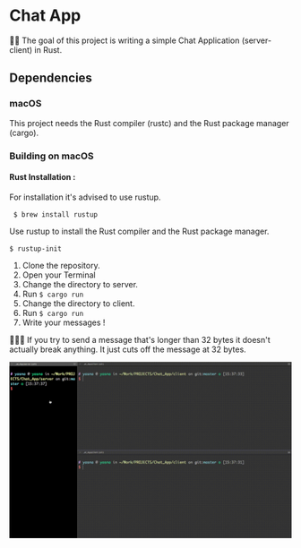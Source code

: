 # Chat App 
🏁🔮  The goal of this project is writing a simple  Chat Application (server-client) in Rust.
## Dependencies


### macOS
This project needs the Rust compiler (rustc) and the Rust package manager (cargo).

### Building on macOS
#### Rust Installation :
 For installation it's advised to use rustup.
 
  	 $ brew install rustup

Use rustup to install the Rust compiler and the Rust package manager.
	
    $ rustup-init


1. Clone the repository.
2. Open your Terminal
3. Change the directory to server.
4. Run  <code>$ cargo run</code> 
5. Change the directory to client.
6. Run  <code>$ cargo run</code> 
7. Write your messages !


📌📌📌  If you try to send a message that's longer than 32 bytes it doesn't actually break anything. It just cuts off the message at 32 bytes.



![](Gifs/Chat.gif)